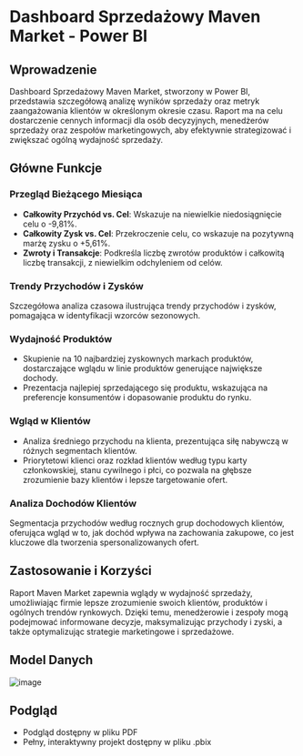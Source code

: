 # Dashboard Sprzedażowy Maven Market - Power BI

## Wprowadzenie

Dashboard Sprzedażowy Maven Market, stworzony w Power BI, przedstawia szczegółową analizę wyników sprzedaży oraz metryk zaangażowania klientów w określonym okresie czasu. Raport ma na celu dostarczenie cennych informacji dla osób decyzyjnych, menedżerów sprzedaży oraz zespołów marketingowych, aby efektywnie strategizować i zwiększać ogólną wydajność sprzedaży.

## Główne Funkcje

### Przegląd Bieżącego Miesiąca

- **Całkowity Przychód vs. Cel**: Wskazuje na niewielkie niedosiągnięcie celu o -9,81%.
- **Całkowity Zysk vs. Cel**: Przekroczenie celu, co wskazuje na pozytywną marżę zysku o +5,61%.
- **Zwroty i Transakcje**: Podkreśla liczbę zwrotów produktów i całkowitą liczbę transakcji, z niewielkim odchyleniem od celów.

### Trendy Przychodów i Zysków

Szczegółowa analiza czasowa ilustrująca trendy przychodów i zysków, pomagająca w identyfikacji wzorców sezonowych.

### Wydajność Produktów

- Skupienie na 10 najbardziej zyskownych markach produktów, dostarczające wglądu w linie produktów generujące największe dochody.
- Prezentacja najlepiej sprzedającego się produktu, wskazująca na preferencje konsumentów i dopasowanie produktu do rynku.

### Wgląd w Klientów

- Analiza średniego przychodu na klienta, prezentująca siłę nabywczą w różnych segmentach klientów.
- Priorytetowi klienci oraz rozkład klientów według typu karty członkowskiej, stanu cywilnego i płci, co pozwala na głębsze zrozumienie bazy klientów i lepsze targetowanie ofert.

### Analiza Dochodów Klientów

Segmentacja przychodów według rocznych grup dochodowych klientów, oferująca wgląd w to, jak dochód wpływa na zachowania zakupowe, co jest kluczowe dla tworzenia spersonalizowanych ofert.

## Zastosowanie i Korzyści

Raport Maven Market zapewnia wglądy w wydajność sprzedaży, umożliwiając firmie lepsze zrozumienie swoich klientów, produktów i ogólnych trendów rynkowych. Dzięki temu, menedżerowie i zespoły mogą podejmować informowane decyzje, maksymalizując przychody i zyski, a także optymalizując strategie marketingowe i sprzedażowe.

## Model Danych

![image](https://github.com/korniaczexx/Market-Sales-Report/assets/118902920/8f76367b-2be2-4b48-a6e0-17ef2cbf7d33)

## Podgląd 

- Podgląd dostępny w pliku PDF
- Pełny, interaktywny projekt dostępny w pliku .pbix
